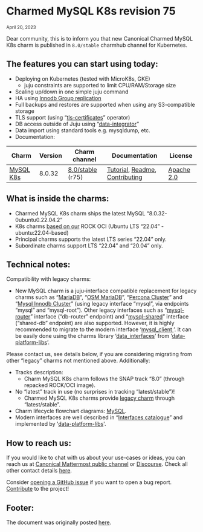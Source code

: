 # Charmed MySQL K8s revision 75
<sub>April 20, 2023</sub>

Dear community, this is to inform you that new Canonical Charmed MySQL K8s charm is published in `8.0/stable` charmhub channel for Kubernetes.

## The features you can start using today:

* Deploying on Kubernetes (tested with MicroK8s, GKE)
  * juju constraints are supported to limit CPU/RAM/Storage size
* Scaling up/down in one simple juju command
* HA using [Innodb Group replication](https://dev.mysql.com/doc/refman/8.0/en/group-replication.html)
* Full backups and restores are supported when using any S3-compatible storage
* TLS support (using “[tls-certificates](https://charmhub.io/tls-certificates-operator)” operator)
* DB access outside of Juju using “[data-integrator](https://charmhub.io/data-integrator)”
* Data import using standard tools e.g. mysqldump, etc.
* Documentation:

|Charm|Version|Charm channel|Documentation|License|
| --- | --- | --- | --- | --- |
|[MySQL K8s](https://github.com/canonical/mysql-k8s-operator)|8.0.32|[8.0/stable](https://charmhub.io/mysql-k8s) (r75)|[Tutorial](https://charmhub.io/mysql-k8s/docs/t-overview?channel=8.0/edge), [Readme](https://github.com/canonical/mysql-k8s-operator/blob/main/README.md), [Contributing](https://github.com/canonical/mysql-k8s-operator/blob/main/CONTRIBUTING.md)|[Apache 2.0](https://github.com/canonical/mysql-k8s-operator/blob/main/LICENSE)|

## What is inside the charms:

* Charmed MySQL K8s charm ships the latest MySQL “8.0.32-0ubuntu0.22.04.2”
* K8s charms [based on our](https://github.com/orgs/canonical/packages?tab=packages&q=charmed) ROCK OCI (Ubuntu LTS “22.04” - ubuntu:22.04-based)
* Principal charms supports the latest LTS series “22.04” only.
* Subordinate charms support LTS “22.04” and “20.04” only.

## Technical notes:

Compatibility with legacy charms:
  * New MySQL charm is a juju-interface compatible replacement for legacy charms such as “[MariaDB](https://charmhub.io/mariadb)”, “[OSM MariaDB](https://charmhub.io/charmed-osm-mariadb-k8s)”, “[Percona Cluster](https://charmhub.io/percona-cluster)” and “[Mysql Innodb Cluster](https://charmhub.io/mysql-innodb-cluster)” (using legacy interface “mysql”, via endpoints “mysql” and “mysql-root”). Other legacy interfaces such as “[mysql-router](https://github.com/canonical/mysql-operator/#mysql-router-interface-db-router-endpoint)” interface (“db-router” endpoint) and “[mysql-shared](https://github.com/canonical/mysql-operator/#mysql-router-interface-db-router-endpoint)” interface (“shared-db” endpoint) are also supported. However, it is highly recommended to migrate to the modern interface ‘[mysql_client ](https://github.com/canonical/charm-relation-interfaces)’. It can be easily done using the charms library ‘[data_interfaces](https://charmhub.io/data-platform-libs/libraries/data_interfaces)’ from ‘[data-platform-libs](https://github.com/canonical/data-platform-libs/)’.

Please contact us, see details below, if you are considering migrating from other “legacy” charms not mentioned above. Additionally:
* Tracks description:
  * Charm MySQL K8s charm follows the SNAP track “8.0” (through repacked ROCK/OCI image).
* No “latest” track in use (no surprises in tracking “latest/stable”)!
  * Charmed MySQL K8s charms provide [legacy charm](/t/11236) through “latest/stable”.
* Charm lifecycle flowchart diagrams: [MySQL](https://github.com/canonical/mysql-k8s-operator/tree/main/docs/reference).
* Modern interfaces are well described in “[Interfaces catalogue](https://github.com/canonical/charm-relation-interfaces)” and implemented by '[data-platform-libs](https://github.com/canonical/data-platform-libs/)'.

## How to reach us:

If you would like to chat with us about your use-cases or ideas, you can reach us at [Canonical Mattermost public channel](https://chat.charmhub.io/charmhub/channels/data-platform) or [Discourse](https://discourse.charmhub.io/). Check all other contact details [here](/t/11868).

Consider [opening a GitHub issue](https://github.com/canonical/mysql-k8s-operator/issues) if you want to open a bug report. [Contribute](https://github.com/canonical/mysql-k8s-operator/blob/main/CONTRIBUTING.md) to the project!

## Footer:

The document was originally posted [here](https://discourse.charmhub.io/t/juju-operators-for-postgresql-and-mysql-are-now-stable/10223).